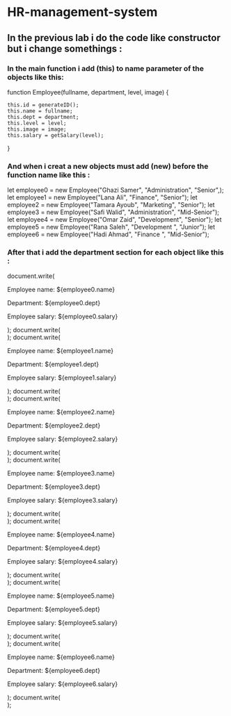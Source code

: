 # HR-management-system

## In the previous lab i do the code like constructor but i change somethings :

### In the main function i add (this) to name parameter of the objects like this:

 function Employee(fullname, department, level, image) {

    this.id = generateID();
    this.name = fullname;
    this.dept = department;
    this.level = level;
    this.image = image;
    this.salary = getSalary(level);
}

### And when i creat a new objects must add (new) before the function name like this :

let employee0 = new Employee("Ghazi Samer", "Administration", "Senior",);
let employee1 = new Employee("Lana Ali", "Finance", "Senior");
let employee2 = new Employee("Tamara Ayoub", "Marketing", "Senior");
let employee3 = new Employee("Safi Walid", "Administration", "Mid-Senior");
let employee4 = new Employee("Omar Zaid", "Development", "Senior");
let employee5 = new Employee("Rana Saleh", "Development	", "Junior");
let employee6 = new Employee("Hadi Ahmad", "Finance	", "Mid-Senior");

### After that i add the department section for each object like this :


document.write(<p> Employee name: ${employee0.name} </p>   <p>Department: ${employee0.dept} </p>  <p>Employee salary: ${employee0.salary} </p>  );
document.write(</br>);
document.write(<p> Employee name: ${employee1.name} </p>   <p>Department: ${employee1.dept} </p>  <p>Employee salary: ${employee1.salary} </p>  );
document.write(</br>);
document.write(<p> Employee name: ${employee2.name} </p>   <p>Department: ${employee2.dept} </p>  <p>Employee salary: ${employee2.salary} </p>  );
document.write(</br>);
document.write(<p> Employee name: ${employee3.name} </p>   <p>Department: ${employee3.dept} </p>  <p>Employee salary: ${employee3.salary} </p>  );
document.write(</br>);
document.write(<p> Employee name: ${employee4.name} </p>   <p>Department: ${employee4.dept} </p>  <p>Employee salary: ${employee4.salary} </p>  );
document.write(</br>);
document.write(<p> Employee name: ${employee5.name} </p>   <p>Department: ${employee5.dept} </p>  <p>Employee salary: ${employee5.salary} </p>  );
document.write(</br>);
document.write(<p> Employee name: ${employee6.name} </p>   <p>Department: ${employee6.dept} </p>  <p>Employee salary: ${employee6.salary} </p>  );
document.write(</br>);
